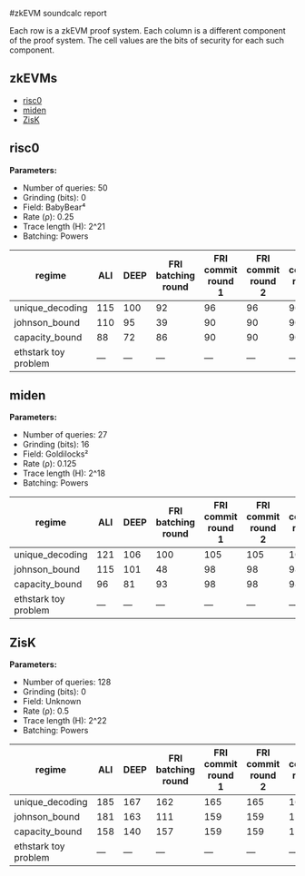 #zkEVM soundcalc report

Each row is a zkEVM proof system.
Each column is a different component of the proof system.
The cell values are the bits of security for each such component.

## zkEVMs
- [risc0](#risc0)
- [miden](#miden)
- [ZisK](#zisk)

## risc0

**Parameters:**
- Number of queries: 50
- Grinding (bits): 0
- Field: BabyBear⁴
- Rate (ρ): 0.25
- Trace length (H): 2^21
- Batching: Powers

| regime | ALI | DEEP | FRI batching round | FRI commit round 1 | FRI commit round 2 | FRI commit round 3 | FRI commit round 4 | FRI query phase | PLONK | PLOOKUP | total |
| --- | --- | --- | --- | --- | --- | --- | --- | --- | --- | --- | --- |
| unique_decoding | 115 | 100 | 92 | 96 | 96 | 96 | 96 | 33 | 98 | 96 | 33 |
| johnson_bound | 110 | 95 | 39 | 90 | 90 | 90 | 90 | 47 | 98 | 96 | 39 |
| capacity_bound | 88 | 72 | 86 | 90 | 90 | 90 | 90 | 86 | 98 | 96 | 72 |
| ethstark toy problem | — | — | — | — | — | — | — | — | — | — | 95 |

## miden

**Parameters:**
- Number of queries: 27
- Grinding (bits): 16
- Field: Goldilocks²
- Rate (ρ): 0.125
- Trace length (H): 2^18
- Batching: Powers

| regime | ALI | DEEP | FRI batching round | FRI commit round 1 | FRI commit round 2 | FRI commit round 3 | FRI commit round 4 | FRI commit round 5 | FRI commit round 6 | FRI commit round 7 | FRI query phase | PLONK | PLOOKUP | total |
| --- | --- | --- | --- | --- | --- | --- | --- | --- | --- | --- | --- | --- | --- | --- |
| unique_decoding | 121 | 106 | 100 | 105 | 105 | 105 | 105 | 105 | 105 | 105 | 38 | 106 | 105 | 38 |
| johnson_bound | 115 | 101 | 48 | 98 | 98 | 98 | 98 | 98 | 98 | 98 | 55 | 106 | 105 | 48 |
| capacity_bound | 96 | 81 | 93 | 98 | 98 | 98 | 98 | 98 | 98 | 98 | 83 | 106 | 105 | 81 |
| ethstark toy problem | — | — | — | — | — | — | — | — | — | — | — | — | — | 96 |

## ZisK

**Parameters:**
- Number of queries: 128
- Grinding (bits): 0
- Field: Unknown
- Rate (ρ): 0.5
- Trace length (H): 2^22
- Batching: Powers

| regime | ALI | DEEP | FRI batching round | FRI commit round 1 | FRI commit round 2 | FRI commit round 3 | FRI commit round 4 | FRI commit round 5 | FRI query phase | PLONK | PLOOKUP | total |
| --- | --- | --- | --- | --- | --- | --- | --- | --- | --- | --- | --- | --- |
| unique_decoding | 185 | 167 | 162 | 165 | 165 | 165 | 165 | 165 | 53 | 166 | 164 | 53 |
| johnson_bound | 181 | 163 | 111 | 159 | 159 | 159 | 159 | 159 | 58 | 166 | 164 | 58 |
| capacity_bound | 158 | 140 | 157 | 159 | 159 | 159 | 159 | 159 | 110 | 166 | 164 | 110 |
| ethstark toy problem | — | — | — | — | — | — | — | — | — | — | — | 127 |

